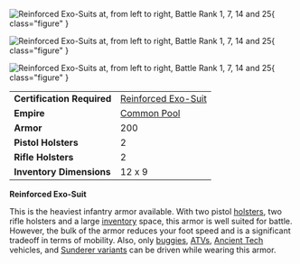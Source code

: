 ![
[Reinforced Exo-Suits](Reinforced_Exo-Suit.md) at, from left to right,
[Battle Rank](../terminology/Battle_Rank.md) 1, 7, 14 and 25](../images/NCRexoArmors.jpg){ class="figure" }

![
[Reinforced Exo-Suits](Reinforced_Exo-Suit.md) at, from left to right,
[Battle Rank](../terminology/Battle_Rank.md) 1, 7, 14 and 25](../images/TRRexoArmors2.jpg){ class="figure" }

![
[Reinforced Exo-Suits](Reinforced_Exo-Suit.md) at, from left to right,
[Battle Rank](../terminology/Battle_Rank.md) 1, 7, 14 and 25](../images/VS_Rexos.jpg){ class="figure" }

|                            |                                                                                   |
| -------------------------- | --------------------------------------------------------------------------------- |
| **Certification Required** | [Reinforced Exo-Suit](<../certifications/Reinforced_Exo-Suit_(Certification).md>) |
| **Empire**                 | [Common Pool](../terminology/Common_Pool.md)                                      |
| **Armor**                  | 200                                                                               |
| **Pistol Holsters**        | 2                                                                                 |
| **Rifle Holsters**         | 2                                                                                 |
| **Inventory Dimensions**   | 12 x 9                                                                            |

**Reinforced Exo-Suit**

This is the heaviest infantry armor available. With two pistol
[holsters](../terminology/Holster.md), two rifle holsters and a large
[inventory](../terminology/Inventory.md) space, this armor is well suited for
battle. However, the bulk of the armor reduces your foot speed and is a
significant tradeoff in terms of mobility. Also, only
[buggies](category:_Vehicles.md#Buggies), [ATVs](category:_Vehicles.md#ATV),
[Ancient Tech](../items/Core_Combat.md#vehicles) vehicles, and
[Sunderer variants](../vehicles/Sunderer.md) can be driven while wearing this
armor.
